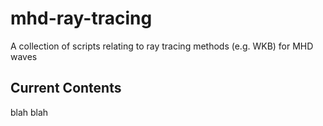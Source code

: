 # mhd-ray-tracing
A collection of scripts relating to ray tracing methods (e.g. WKB) for MHD waves 

## Current Contents
blah blah
